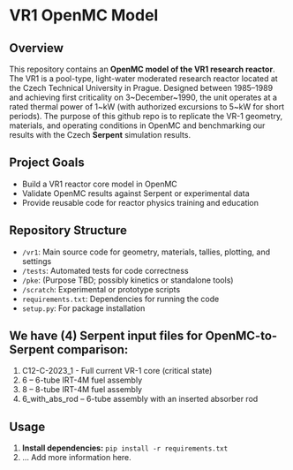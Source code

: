 # VR1 OpenMC Model
## Overview

This repository contains an **OpenMC model of the VR1 research reactor**. The VR1 is a pool-type, light-water moderated research reactor located at the Czech Technical University in Prague.  Designed between 1985–1989 and achieving first criticality on 3~December~1990, the unit operates at a rated thermal power of 1~kW (with authorized excursions to 5~kW for short periods). The purpose of this github repo is to replicate the VR-1 geometry, materials, and operating conditions in OpenMC and benchmarking our results with the Czech **Serpent** simulation results.

## Project Goals

- Build a VR1 reactor core model in OpenMC
- Validate OpenMC results against Serpent or experimental data
- Provide reusable code for reactor physics training and education

## Repository Structure

- `/vr1`: Main source code for geometry, materials, tallies, plotting, and settings
- `/tests`: Automated tests for code correctness
- `/pke`: (Purpose TBD; possibly kinetics or standalone tools)
- `/scratch`: Experimental or prototype scripts
- `requirements.txt`: Dependencies for running the code
- `setup.py`: For package installation

## We have (4) Serpent input files for OpenMC-to-Serpent comparison: 
1. C12-C-2023_1 - Full current VR-1 core (critical state)
2. 6 – 6-tube IRT-4M fuel assembly
3. 8 – 8-tube IRT-4M fuel assembly
4. 6_with_abs_rod – 6-tube assembly with an inserted absorber rod

## Usage

1. **Install dependencies:** ```pip install -r requirements.txt```
2. ... Add more information here. 
